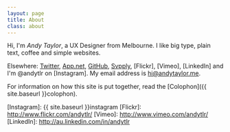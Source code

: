 ```yaml
---
layout: page
title: About
class: about
---
```


Hi, I'm *Andy Taylor*, a UX Designer from Melbourne. I like big type, plain text, coffee and simple websites.

Elsewhere: [Twitter], [App.net], [GitHub], [Svpply], [Flickr], [Vimeo], [LinkedIn] and I'm @andytlr on [Instagram]. My email address is <hi@andytaylor.me>.

For information on how this site is put together, read the [Colophon]({{ site.baseurl }}colophon).

[Twitter]: http://www.twitter.com/andytlr/
[App.net]: http://alpha.app.net/ataylor/
[GitHub]: https://github.com/andytlr
[Svpply]: http://svpply.com/andytlr/
[Instagram]: {{ site.baseurl }}instagram
[Flickr]: http://www.flickr.com/andytlr/
[Vimeo]: http://www.vimeo.com/andytlr/
[LinkedIn]: http://au.linkedin.com/in/andytlr